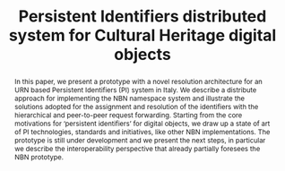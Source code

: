 ---
abstract: In this paper, we present a prototype with a novel resolution architecture
  for an URN based Persistent Identifiers (PI) system in Italy. We describe a distribute
  approach for implementing the NBN namespace system and illustrate the solutions
  adopted for the assignment and resolution of the identifiers with the hierarchical
  and peer-to-peer request forwarding. Starting from the core motivations for ‘persistent
  identifiers’ for digital objects, we draw up a state of art of PI technologies,
  standards and initiatives, like other NBN implementations. The prototype is still
  under development and we present the next steps, in particular we describe the interoperability
  perspective that already partially foresees the NBN prototype.
creators:
- Bellini, Emanuele
- Fugazza, Cristiano
- Damiani, Ernesto
- Lunghi, Maurizio
- Cirinnà, Chiara
date: null
document_url: https://services.phaidra.univie.ac.at/api/object/o:294166/download
grand_parent: iPRES
institutions: []
keywords:
- london
landing_page_url: https://phaidra.univie.ac.at/o:294166
language: eng
layout: publication
license: CC BY-SA 3.0 AT
notes_url: null
parent: iPRES 2008
publication_type: paper
size: 130273
slides_url: null
source_name: iPRES
stream_url: null
title: Persistent Identifiers distributed system for Cultural Heritage digital objects
year: 2008
---